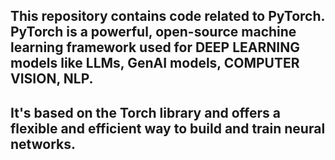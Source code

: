 ## This repository contains code related to PyTorch. PyTorch is a powerful, open-source machine learning framework used for DEEP LEARNING models like LLMs, GenAI models, COMPUTER VISION, NLP.
## It's based on the Torch library and offers a flexible and efficient way to build and train neural networks.
